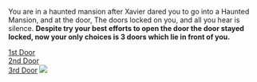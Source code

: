 You are in a haunted mansion after Xavier dared you to go into a Haunted Mansion, and at the door, The doors locked on you, and all you hear is silence. **Despite try your best efforts to open the door the door stayed locked, now your only choices is 3 doors which lie in front of you.**

[1st Door](situations/repeat-randomized.md)  
[2nd Door](situations/death-by-tim.md)  
[3rd Door](2-door.md)
![](5620311588_5550676cda_z)